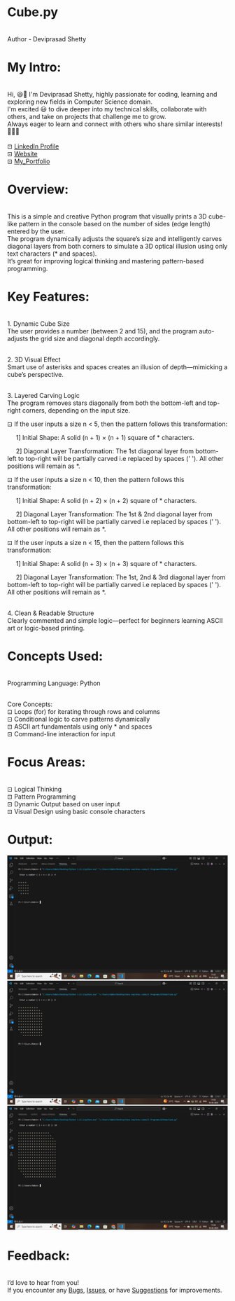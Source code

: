 # Cube.py

<br> Author - Deviprasad Shetty 
<br> 

# My Intro:

<br> Hi, 😃👋 I'm Deviprasad Shetty, highly passionate for coding, learning and exploring new fields in Computer Science domain. 
<br> I'm excited 😃 to dive deeper into my technical skills, collaborate with others, and take on projects that challenge me to grow. 
<br> Always eager to learn and connect with others who share similar interests! 🤗🧑‍💻
<br> 
<br> ⊡⁠ [LinkedIn Profile](https://www.linkedin.com/in/deviprasad-shetty-4bba49313)
<br> ⊡⁠ [Website]()
<br> ⊡⁠ [My_Portfolio](https://github.com/DeviprasadShetty9833/My_Portfolio)
<br> 

# Overview:

<br> This is a simple and creative Python program that visually prints a 3D cube-like pattern in the console based on the number of sides (edge length) entered by the user.
<br> The program dynamically adjusts the square’s size and intelligently carves diagonal layers from both corners to simulate a 3D optical illusion using only text characters (* and spaces). 
<br> It’s great for improving logical thinking and mastering pattern-based programming.
<br> 

# Key Features:

<br> 1. Dynamic Cube Size
<br> The user provides a number (between 2 and 15), and the program auto-adjusts the grid size and diagonal depth accordingly.
<br> 

<br> 2. 3D Visual Effect
<br> Smart use of asterisks and spaces creates an illusion of depth—mimicking a cube’s perspective.
<br> 

<br> 3. Layered Carving Logic
<br> The program removes stars diagonally from both the bottom-left and top-right corners, depending on the input size.
<br> 

⊡⁠ If the user inputs a size n < 5, then the pattern follows this transformation:

&nbsp;&nbsp;&nbsp;&nbsp; 1] Initial Shape:
  A solid (n + 1) × (n + 1) square of * characters.

&nbsp;&nbsp;&nbsp;&nbsp;  2] Diagonal Layer Transformation:
  The 1st diagonal layer from bottom-left to top-right will be partially carved i.e replaced by spaces (' '). All other positions will remain as *.


⊡⁠ If the user inputs a size n < 10, then the pattern follows this transformation:

&nbsp;&nbsp;&nbsp;&nbsp; 1] Initial Shape:
A solid (n + 2) × (n + 2) square of * characters.

&nbsp;&nbsp;&nbsp;&nbsp; 2] Diagonal Layer Transformation:
The 1st & 2nd diagonal layer from bottom-left to top-right will be partially carved i.e replaced by spaces (' '). All other positions will remain as *.


⊡⁠ If the user inputs a size n < 15, then the pattern follows this transformation:

&nbsp;&nbsp;&nbsp;&nbsp; 1] Initial Shape:
A solid (n + 3) × (n + 3) square of * characters.

&nbsp;&nbsp;&nbsp;&nbsp; 2] Diagonal Layer Transformation:
The 1st, 2nd & 3rd diagonal layer from bottom-left to top-right will be partially carved i.e replaced by spaces (' '). All other positions will remain as *.


<br> 4. Clean & Readable Structure
<br> Clearly commented and simple logic—perfect for beginners learning ASCII art or logic-based printing.
<br> 

# Concepts Used:

<br> Programming Language: Python 

<br> Core Concepts:
<br> ⊡⁠ Loops (for) for iterating through rows and columns
<br> ⊡⁠ Conditional logic to carve patterns dynamically
<br> ⊡⁠ ASCII art fundamentals using only * and spaces
<br> ⊡⁠ Command-line interaction for input
<br> 

# Focus Areas:

<br> ⊡⁠ Logical Thinking
<br> ⊡⁠ Pattern Programming
<br> ⊡⁠ Dynamic Output based on user input
<br> ⊡⁠ Visual Design using basic console characters

# Output:

![image alt](https://github.com/DeviprasadShetty9833/Cube.py/blob/ca05106dec46da7253039ce93ea2bbc4bdf82db0/assets/Output1.png)
![image alt](https://github.com/DeviprasadShetty9833/Cube.py/blob/ca05106dec46da7253039ce93ea2bbc4bdf82db0/assets/Output2.png)
![image alt](https://github.com/DeviprasadShetty9833/Cube.py/blob/ca05106dec46da7253039ce93ea2bbc4bdf82db0/assets/Output3.png)

# Feedback:
<br> I’d love to hear from you!
<br> If you encounter any [Bugs](https://github.com/DeviprasadShetty9833/Cube.py/blob/main/Issue_Template/Bug_report.md), [Issues](https://github.com/DeviprasadShetty9833/Cube.py/issues), or have [Suggestions](https://github.com/DeviprasadShetty9833/Cube.py/blob/main/Issue_Template/Features_report.md) for improvements.


